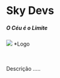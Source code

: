 <h1>Sky Devs</h1>
<h5>O Céu é o Limite</h5>
<img src="#">
<label>*Logo</label>
<br>
<br>
<br>
<p>Descrição .....</p>
